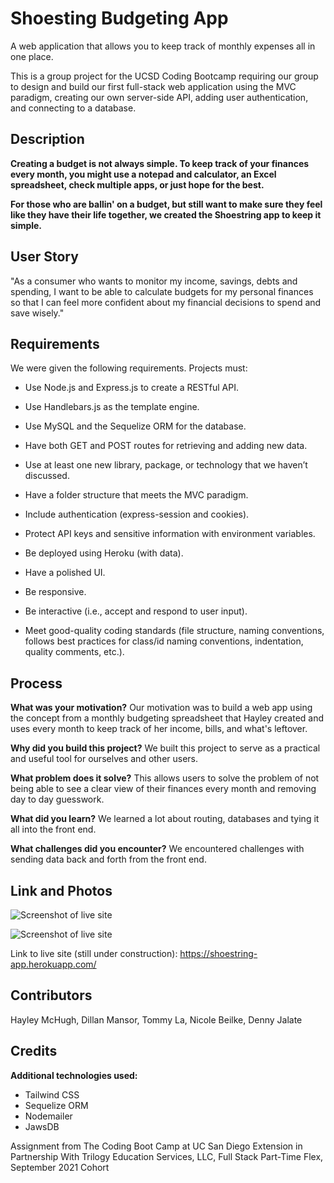 # Shoesting Budgeting App
A web application that allows you to keep track of monthly expenses all in one place. 

This is a group project for the UCSD Coding Bootcamp requiring our group to design and build our first full-stack web application using the MVC paradigm, creating our own server-side API, adding user authentication, and connecting to a database.

## Description
**Creating a budget is not always simple. To keep track of your finances every month, you might use a notepad and calculator, an Excel spreadsheet, check multiple apps, or just hope for the best.** 

**For those who are ballin' on a budget, but still want to make sure they feel like they have their life together, we created the Shoestring app to keep it simple.**

## User Story
"As a consumer who wants to monitor my income, savings, debts and spending, I want to be able to calculate budgets for my personal finances so that I can feel more confident about my financial decisions to spend and save wisely."

## Requirements
We were given the following requirements. Projects must:

* Use Node.js and Express.js to create a RESTful API.


* Use Handlebars.js as the template engine.


* Use MySQL and the Sequelize ORM for the database.


* Have both GET and POST routes for retrieving and adding new data.


* Use at least one new library, package, or technology that we haven’t discussed.


* Have a folder structure that meets the MVC paradigm.


* Include authentication (express-session and cookies).


* Protect API keys and sensitive information with environment variables.


* Be deployed using Heroku (with data).


* Have a polished UI.


* Be responsive.


* Be interactive (i.e., accept and respond to user input).


* Meet good-quality coding standards (file structure, naming conventions, follows best practices for class/id naming conventions, indentation, quality comments, etc.).

  
## Process
**What was your motivation?**
Our motivation was to build a web app using the concept from a monthly budgeting spreadsheet that Hayley created and uses every month to keep track of her income, bills, and what's leftover. 
  
**Why did you build this project?**
We built this project to serve as a practical and useful tool for ourselves and other users.

**What problem does it solve?**
This allows users to solve the problem of not being able to see a clear view of their finances every month and removing day to day guesswork.

**What did you learn?**
We learned a lot about routing, databases and tying it all into the front end.

**What challenges did you encounter?**
We encountered challenges with sending data back and forth from the front end.

## Link and Photos
![Screenshot of live site](https://i.ibb.co/PgDqgd4/Screenshot-home.png)

![Screenshot of live site](https://i.ibb.co/nkKp7xh/Screenshot-dash.png)

Link to live site (still under construction): https://shoestring-app.herokuapp.com/

## Contributors 
Hayley McHugh, Dillan Mansor, Tommy La, Nicole Beilke, Denny Jalate
## Credits

**Additional technologies used:**
* Tailwind CSS
* Sequelize ORM
* Nodemailer
* JawsDB


Assignment from The Coding Boot Camp at UC San Diego Extension in Partnership With Trilogy Education Services, LLC, Full Stack Part-Time Flex, September 2021 Cohort
